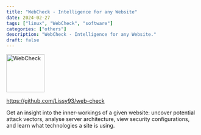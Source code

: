 ```yaml
---
title: "WebCheck - Intelligence for any Website"
date: 2024-02-27
tags: ["linux", "WebCheck", "software"]
categories: ["others"]
description: "WebCheck - Intelligence for any Website."
draft: false
---
```


<img src="https://camo.githubusercontent.com/def1f3032b6ec59d11b109c906eb7a512796acbf46da8a7e53a3f1fa19fdcade/68747470733a2f2f692e6962622e636f2f7131675a4e32702f7765622d636865636b2d6c6f676f2e706e67" alt="WebCheck" width="100" height="100">

https://github.com/Lissy93/web-check

Get an insight into the inner-workings of a given website: uncover potential attack vectors, analyse server architecture, view security configurations, and learn what technologies a site is using.
